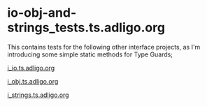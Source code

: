 # io-obj-and-strings_tests.ts.adligo.org
This contains tests for the following other interface projects, as I'm introducing some simple static methods for Type Guards;

[i_io.ts.adligo.org](https://github.com/adligo/i_io.ts.adligo.org)

[i_obj.ts.adligo.org](https://github.com/adligo/i_obj.ts.adligo.org)

[i_strings.ts.adligo.org](https://github.com/adligo/i_strings.ts.adligo.org)
